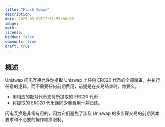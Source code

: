```yaml
---
title: "Flash Swaps"
description:
date: 2023-03-09T17:57:59+08:00
image:
math:
license:
hidden: false
comments: true
draft: true
---
```


## 概述

Uniswap 闪电互换允许你提取 Uniswap 上任何 ERC20 代币的全部储备，并执行任意的逻辑，而不需要任何前期费用，前提是在交易结束时，你要么。

- 用相应的配对代币支付所提取的 ERC20 代币
- 将提取的 ERC20 代币连同少量费用一并归还。

闪电互换是非常有用的，因为它们避免了涉及 Uniswap 的多步骤交易的前期资本要求和不必要的操作顺序限制。
